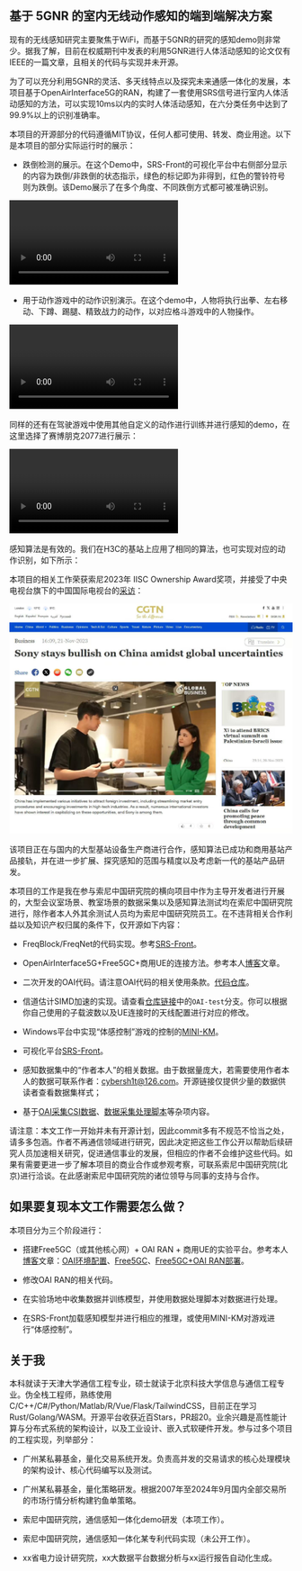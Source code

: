 ## 基于 5GNR 的室内无线动作感知的端到端解决方案

现有的无线感知研究主要聚焦于WiFi，而基于5GNR的研究的感知demo则非常少。据我了解，目前在权威期刊中发表的利用5GNR进行人体活动感知的论文仅有IEEE的一篇文章，且相关的代码与实现并未开源。

为了可以充分利用5GNR的灵活、多天线特点以及探究未来通感一体化的发展，本项目基于OpenAirInterface5G的RAN，构建了一套使用SRS信号进行室内人体活动感知的方法，可以实现10ms以内的实时人体活动感知，在六分类任务中达到了99.9%以上的识别准确率。

本项目的开源部分的代码遵循MIT协议，任何人都可使用、转发、商业用途。以下是本项目的部分实际运行时的展示：

- 跌倒检测的展示。在这个Demo中，SRS-Front的可视化平台中右侧部分显示的内容为跌倒/非跌倒的状态指示，绿色的标记即为非得到，红色的警铃符号则为跌倒。该Demo展示了在多个角度、不同跌倒方式都可被准确识别。

<video controls src="https://github.com/Dafeigy/5GNR-indoor-sensing/raw/refs/heads/main/videos/FallDetect.mp4" title="跌倒检测"></video>


- 用于动作游戏中的动作识别演示。在这个demo中，人物将执行出拳、左右移动、下蹲、踢腿、精致战力的动作，以对应格斗游戏中的人物操作。

<video controls src="https://github.com/Dafeigy/5GNR-indoor-sensing/raw/refs/heads/main/videos/ActionControl-SFV.mp4" title="SFV-control"></video>


同样的还有在驾驶游戏中使用其他自定义的动作进行训练并进行感知的demo，在这里选择了赛博朋克2077进行展示：

<video controls src="https://github.com/Dafeigy/5GNR-indoor-sensing/raw/refs/heads/main/videos/2077.mp4" title="2077"></video>

感知算法是有效的。我们在H3C的基站上应用了相同的算法，也可实现对应的动作识别，如下所示：


本项目的相关工作荣获索尼2023年 IISC Ownership Award奖项，并接受了中央电视台旗下的中国国际电视台的[采访](https://news.cgtn.com/news/2023-11-21/Sony-stays-bullish-on-China-amidst-global-uncertainties-1oTehGgblBe/index.html)：


![本人接受CGTN采访](/imgs/interview.jpg)


该项目正在与国内的大型基站设备生产商进行合作，感知算法已成功和商用基站产品接轨，并在进一步扩展、探究感知的范围与精度以及考虑新一代的基站产品研发。

本项目的工作是我在参与索尼中国研究院的横向项目中作为主导开发者进行开展的，大型会议室场景、教室场景的数据采集以及感知算法测试均在索尼中国研究院进行，除作者本人外其余测试人员均为索尼中国研究院员工。在不违背相关合作利益以及知识产权归属的条件下，仅开源如下内容：

- FreqBlock/FreqNet的代码实现。参考[SRS-Front](https://github.com/Dafeigy/FreqNet)。

- OpenAirInterface5G+Free5GC+商用UE的连接方法。参考本人[博客](https://oai.cybercolyce.cn/)文章。

- 二次开发的OAI代码。请注意OAI代码的相关使用条款。[代码仓库](https://github.com/Dafeigy/OAI-Pose)。

- 信道估计SIMD加速的实现。请查看[仓库链接](https://github.com/Dafeigy/SIMD-Learn)中的`OAI-test`分支。你可以根据你自己使用的子载波数以及UE连接时的天线配置进行对应的修改。

- Windows平台中实现“体感控制”游戏的控制的[MINI-KM](https://github.com/Dafeigy/miniKM)。

- 可视化平台[SRS-Front](https://github.com/Dafeigy/SRS-front)。

- 感知数据集中的“作者本人”的相关数据。由于数据量庞大，若需要使用作者本人的数据可联系作者：[cybersh1t@126.com](mailto:cybersh1t@126.com)。开源链接仅提供少量的数据供读者查看数据集样式；

- 基于[OAI采集CSI数据](https://github.com/Dafeigy/NR_ACTION)、[数据采集处理脚本](https://github.com/Dafeigy/NR-ACTION-data)等杂项内容。

请注意：本文工作一开始并未有开源计划，因此commit多有不规范不恰当之处，请多多包涵。作者不再通信领域进行研究，因此决定把这些工作公开以帮助后续研究人员加速相关研究，促进通信事业的发展，但相应的作者不会维护这些代码。如果有需要更进一步了解本项目的商业合作或参观考察，可联系索尼中国研究院(北京)进行洽谈。在此感谢索尼中国研究院的诸位领导与同事的支持与合作。

## 如果要复现本文工作需要怎么做？

本项目分为三个阶段进行：

- 搭建Free5GC（或其他核心网）+ OAI RAN + 商用UE的实验平台。参考本人[博客](https://oai.cybercolyce.cn/)文章：[OAI环境配置](https://oai.cybercolyce.cn/OAI-Intro-and-setup/)、[Free5GC](https://oai.cybercolyce.cn/Free5GC-installation-guide/)、[Free5GC+OAI RAN部署](https://oai.cybercolyce.cn/free5gc+OAI-gNB+OAI-nrUE/)。

- 修改OAI RAN的相关代码。

- 在实验场地中收集数据并训练模型，并使用数据处理脚本对数据进行处理。

- 在SRS-Front加载感知模型并进行相应的推理，或使用MINI-KM对游戏进行“体感控制”。

## 关于我

本科就读于天津大学通信工程专业，硕士就读于北京科技大学信息与通信工程专业。伪全栈工程师，熟练使用C/C++/C#/Python/Matlab/R/Vue/Flask/TailwindCSS，目前正在学习Rust/Golang/WASM。开源平台收获近百Stars，PR超20。业余兴趣是高性能计算与分布式系统的架构设计，以及工业设计、嵌入式软硬件开发。参与过多个项目的工程实现，列举部分：

- 广州某私募基金，量化交易系统开发。负责高并发的交易请求的核心处理模块的架构设计、核心代码编写以及测试。

- 广州某私募基金，量化策略研发。根据2007年至2024年9月国内全部交易所的市场行情分析构建钓鱼单策略。

- 索尼中国研究院，通信感知一体化demo研发（本项工作）。

- 索尼中国研究院，通信感知一体化某专利代码实现（未公开工作）。

- xx省电力设计研究院，xx大数据平台数据分析与xx运行报告自动化生成。

